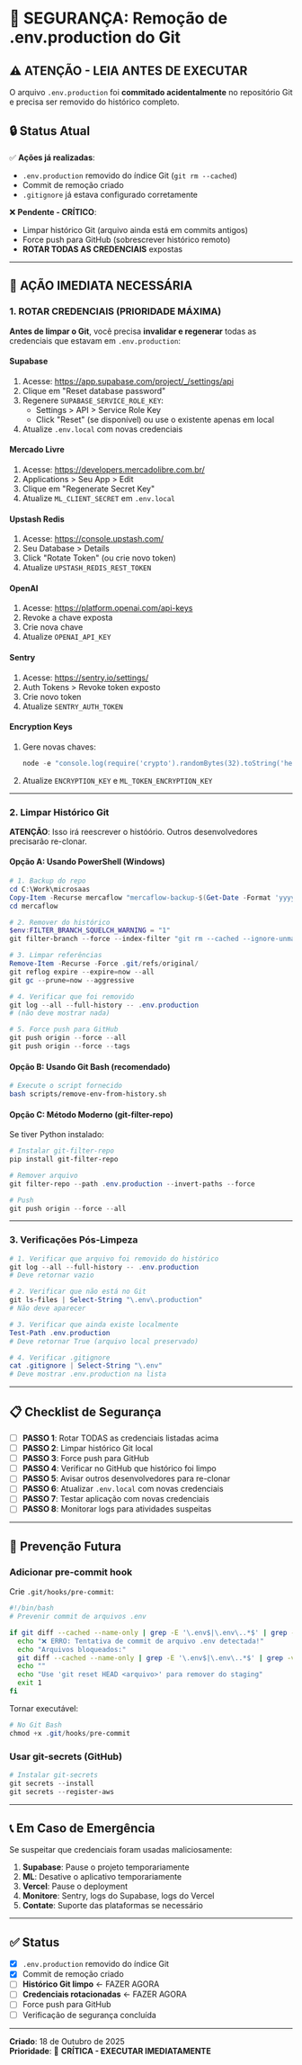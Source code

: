 # 🚨 SEGURANÇA: Remoção de .env.production do Git

## ⚠️ ATENÇÃO - LEIA ANTES DE EXECUTAR

O arquivo `.env.production` foi **commitado acidentalmente** no repositório Git e precisa ser removido do histórico completo.

## 🔒 Status Atual

✅ **Ações já realizadas**:

- `.env.production` removido do índice Git (`git rm --cached`)
- Commit de remoção criado
- `.gitignore` já estava configurado corretamente

❌ **Pendente - CRÍTICO**:

- Limpar histórico Git (arquivo ainda está em commits antigos)
- Force push para GitHub (sobrescrever histórico remoto)
- **ROTAR TODAS AS CREDENCIAIS** expostas

---

## 🚨 AÇÃO IMEDIATA NECESSÁRIA

### 1. ROTAR CREDENCIAIS (PRIORIDADE MÁXIMA)

**Antes de limpar o Git**, você precisa **invalidar e regenerar** todas as credenciais que estavam em `.env.production`:

#### Supabase

1. Acesse: https://app.supabase.com/project/_/settings/api
2. Clique em "Reset database password"
3. Regenere `SUPABASE_SERVICE_ROLE_KEY`:
   - Settings > API > Service Role Key
   - Click "Reset" (se disponível) ou use o existente apenas em local
4. Atualize `.env.local` com novas credenciais

#### Mercado Livre

1. Acesse: https://developers.mercadolibre.com.br/
2. Applications > Seu App > Edit
3. Clique em "Regenerate Secret Key"
4. Atualize `ML_CLIENT_SECRET` em `.env.local`

#### Upstash Redis

1. Acesse: https://console.upstash.com/
2. Seu Database > Details
3. Click "Rotate Token" (ou crie novo token)
4. Atualize `UPSTASH_REDIS_REST_TOKEN`

#### OpenAI

1. Acesse: https://platform.openai.com/api-keys
2. Revoke a chave exposta
3. Crie nova chave
4. Atualize `OPENAI_API_KEY`

#### Sentry

1. Acesse: https://sentry.io/settings/
2. Auth Tokens > Revoke token exposto
3. Crie novo token
4. Atualize `SENTRY_AUTH_TOKEN`

#### Encryption Keys

1. Gere novas chaves:
   ```powershell
   node -e "console.log(require('crypto').randomBytes(32).toString('hex'))"
   ```
2. Atualize `ENCRYPTION_KEY` e `ML_TOKEN_ENCRYPTION_KEY`

---

### 2. Limpar Histórico Git

**ATENÇÃO**: Isso irá reescrever o históório. Outros desenvolvedores precisarão re-clonar.

#### Opção A: Usando PowerShell (Windows)

```powershell
# 1. Backup do repo
cd C:\Work\microsaas
Copy-Item -Recurse mercaflow "mercaflow-backup-$(Get-Date -Format 'yyyyMMdd-HHmmss')"
cd mercaflow

# 2. Remover do histórico
$env:FILTER_BRANCH_SQUELCH_WARNING = "1"
git filter-branch --force --index-filter "git rm --cached --ignore-unmatch .env.production" --prune-empty --tag-name-filter cat -- --all

# 3. Limpar referências
Remove-Item -Recurse -Force .git/refs/original/
git reflog expire --expire=now --all
git gc --prune=now --aggressive

# 4. Verificar que foi removido
git log --all --full-history -- .env.production
# (não deve mostrar nada)

# 5. Force push para GitHub
git push origin --force --all
git push origin --force --tags
```

#### Opção B: Usando Git Bash (recomendado)

```bash
# Execute o script fornecido
bash scripts/remove-env-from-history.sh
```

#### Opção C: Método Moderno (git-filter-repo)

Se tiver Python instalado:

```powershell
# Instalar git-filter-repo
pip install git-filter-repo

# Remover arquivo
git filter-repo --path .env.production --invert-paths --force

# Push
git push origin --force --all
```

---

### 3. Verificações Pós-Limpeza

```powershell
# 1. Verificar que arquivo foi removido do histórico
git log --all --full-history -- .env.production
# Deve retornar vazio

# 2. Verificar que não está no Git
git ls-files | Select-String "\.env\.production"
# Não deve aparecer

# 3. Verificar que ainda existe localmente
Test-Path .env.production
# Deve retornar True (arquivo local preservado)

# 4. Verificar .gitignore
cat .gitignore | Select-String "\.env"
# Deve mostrar .env.production na lista
```

---

## 📋 Checklist de Segurança

- [ ] **PASSO 1**: Rotar TODAS as credenciais listadas acima
- [ ] **PASSO 2**: Limpar histórico Git local
- [ ] **PASSO 3**: Force push para GitHub
- [ ] **PASSO 4**: Verificar no GitHub que histórico foi limpo
- [ ] **PASSO 5**: Avisar outros desenvolvedores para re-clonar
- [ ] **PASSO 6**: Atualizar `.env.local` com novas credenciais
- [ ] **PASSO 7**: Testar aplicação com novas credenciais
- [ ] **PASSO 8**: Monitorar logs para atividades suspeitas

---

## 🔐 Prevenção Futura

### Adicionar pre-commit hook

Crie `.git/hooks/pre-commit`:

```bash
#!/bin/bash
# Prevenir commit de arquivos .env

if git diff --cached --name-only | grep -E '\.env$|\.env\..*$' | grep -v '\.env\.example$'; then
  echo "❌ ERRO: Tentativa de commit de arquivo .env detectada!"
  echo "Arquivos bloqueados:"
  git diff --cached --name-only | grep -E '\.env$|\.env\..*$' | grep -v '\.env\.example$'
  echo ""
  echo "Use 'git reset HEAD <arquivo>' para remover do staging"
  exit 1
fi
```

Tornar executável:

```powershell
# No Git Bash
chmod +x .git/hooks/pre-commit
```

### Usar git-secrets (GitHub)

```powershell
# Instalar git-secrets
git secrets --install
git secrets --register-aws
```

---

## 📞 Em Caso de Emergência

Se suspeitar que credenciais foram usadas maliciosamente:

1. **Supabase**: Pause o projeto temporariamente
2. **ML**: Desative o aplicativo temporariamente
3. **Vercel**: Pause o deployment
4. **Monitore**: Sentry, logs do Supabase, logs do Vercel
5. **Contate**: Suporte das plataformas se necessário

---

## ✅ Status

- [x] `.env.production` removido do índice Git
- [x] Commit de remoção criado
- [ ] **Histórico Git limpo** ← FAZER AGORA
- [ ] **Credenciais rotacionadas** ← FAZER AGORA
- [ ] Force push para GitHub
- [ ] Verificação de segurança concluída

---

**Criado**: 18 de Outubro de 2025  
**Prioridade**: 🚨 **CRÍTICA - EXECUTAR IMEDIATAMENTE**
